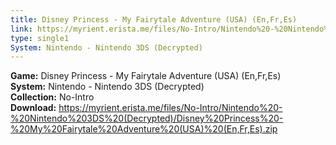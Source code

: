 ```yaml
---
title: Disney Princess - My Fairytale Adventure (USA) (En,Fr,Es)
link: https://myrient.erista.me/files/No-Intro/Nintendo%20-%20Nintendo%203DS%20(Decrypted)/Disney%20Princess%20-%20My%20Fairytale%20Adventure%20(USA)%20(En,Fr,Es).zip
type: single1
System: Nintendo - Nintendo 3DS (Decrypted)
---
```

<b>Game:</b> Disney Princess - My Fairytale Adventure (USA) (En,Fr,Es)<br>
<b>System:</b> Nintendo - Nintendo 3DS (Decrypted)<br>
<b>Collection:</b> No-Intro<br>
<b>Download:</b> https://myrient.erista.me/files/No-Intro/Nintendo%20-%20Nintendo%203DS%20(Decrypted)/Disney%20Princess%20-%20My%20Fairytale%20Adventure%20(USA)%20(En,Fr,Es).zip